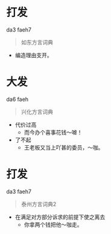 # 打发
da3 faeh7
> 如东方言词典
- 编造理由支开。

# 大发
da6 faeh
> 兴化方言词典
- 代价过高
  - 而今办个喜事花钱～㖸！
- 了不起
  - 王老板又当上吖甚的委员，～咖。


# 打发
da3 faeh7
> 泰州方言词典2
- 在满足对方部分诉求的前提下使之离去
  - 你拿两个钱把他～咖走。